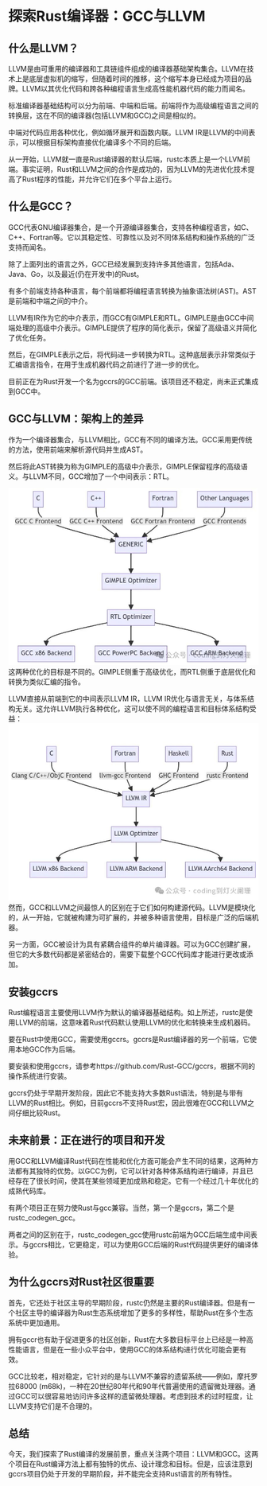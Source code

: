 # 探索Rust编译器：GCC与LLVM

## 什么是LLVM？

LLVM是由可重用的编译器和工具链组件组成的编译器基础架构集合。LLVM在技术上是底层虚拟机的缩写，但随着时间的推移，这个缩写本身已经成为项目的品牌。LLVM以其优化代码和跨各种编程语言生成高性能机器代码的能力而闻名。

标准编译器基础结构可以分为前端、中端和后端。前端将作为高级编程语言之间的转换层，这在不同的编译器(包括LLVM和GCC)之间是相似的。

中端对代码应用各种优化，例如循环展开和函数内联。LLVM IR是LLVM的中间表示，可以根据目标架构直接优化编译多个不同的后端。

从一开始，LLVM就一直是Rust编译器的默认后端，rustc本质上是一个LLVM前端。事实证明，Rust和LLVM之间的合作是成功的，因为LLVM的先进优化技术提高了Rust程序的性能，并允许它们在多个平台上运行。

## 什么是GCC？

GCC代表GNU编译器集合，是一个开源编译器集合，支持各种编程语言，如C、C++、Fortran等。它以其稳定性、可靠性以及对不同体系结构和操作系统的广泛支持而闻名。

除了上面列出的语言之外，GCC已经发展到支持许多其他语言，包括Ada、Java、Go，以及最近(仍在开发中)的Rust。

有多个前端支持各种语言，每个前端都将编程语言转换为抽象语法树(AST)。AST是前端和中端之间的中介。

LLVM有IR作为它的中介表示，而GCC有GIMPLE和RTL。GIMPLE是由GCC中间端处理的高级中介表示。GIMPLE提供了程序的简化表示，保留了高级语义并简化了优化任务。

然后，在GIMPLE表示之后，将代码进一步转换为RTL。这种底层表示非常类似于汇编语言指令，在用于生成机器代码之前进行了进一步的优化。

目前正在为Rust开发一个名为gccrs的GCC前端。该项目还不稳定，尚未正式集成到GCC中。

## GCC与LLVM：架构上的差异

作为一个编译器集合，与LLVM相比，GCC有不同的编译方法。GCC采用更传统的方法，使用前端来解析源代码并生成AST。

然后将此AST转换为称为GIMPLE的高级中介表示，GIMPLE保留程序的高级语义。与LLVM不同，GCC增加了一个中间表示：RTL。

![](../learning/src/objInfo/assets/Pasted%20image%2020240220175054.png)
这两种优化的目标是不同的。GIMPLE侧重于高级优化，而RTL侧重于底层优化和转换为类似汇编的指令。

LLVM直接从前端到它的中间表示LLVM IR，LLVM IR优化与语言无关，与体系结构无关。这允许LLVM执行各种优化，这可以使不同的编程语言和目标体系结构受益：
![](../learning/src/objInfo/assets/Pasted%20image%2020240220175109.png)
然而，GCC和LLVM之间最惊人的区别在于它们如何构建源代码。LLVM是模块化的，从一开始，它就被构建为可扩展的，并被多种语言使用，目标是广泛的后端机器。

另一方面，GCC被设计为具有紧耦合组件的单片编译器。可以为GCC创建扩展，但它的大多数代码都是紧密结合的，需要下载整个GCC代码库才能进行更改或添加。

## 安装gccrs

Rust编程语言主要使用LLVM作为默认的编译器基础结构。如上所述，rustc是使用LLVM的前端，这意味着Rust代码默认使用LLVM的优化和转换来生成机器码。

要在Rust中使用GCC，需要使用gccrs。gccrs是Rust编译器的另一个前端，它使用本地GCC作为后端。

要安装和使用gccrs，请参考https://github.com/Rust-GCC/gccrs，根据不同的操作系统进行安装。

gccrs仍处于早期开发阶段，因此它不能支持大多数Rust语法，特别是与带有LLVM的Rust相比。例如，目前gccrs不支持Rust宏，因此很难在GCC和LLVM之间仔细比较Rust。

## 未来前景：正在进行的项目和开发

用GCC和LLVM编译Rust代码在性能和优化方面可能会产生不同的结果，这两种方法都有其独特的优势。以GCC为例，它可以针对各种体系结构进行编译，并且已经存在了很长时间，使其在某些领域更加成熟和稳定。它有一个经过几十年优化的成熟代码库。

有两个项目正在努力使Rust与gcc兼容。当然，第一个是gccrs，第二个是rustc_codegen_gcc。

两者之间的区别在于，rustc_codegen_gcc使用rustc前端为GCC后端生成中间表示。与gccrs相比，它更稳定，可以为使用GCC后端的Rust代码提供更好的编译体验。

## 为什么gccrs对Rust社区很重要

首先，它还处于社区主导的早期阶段，rustc仍然是主要的Rust编译器。但是有一个社区主导的编译器为Rust生态系统增加了更多的多样性，帮助Rust在多个生态系统中更加通用。

拥有gccr也有助于促进更多的社区创新，Rust在大多数目标平台上已经是一种高性能语言，但是在一些小众平台中，使用GCC的体系结构进行优化可能会更有效。

GCC比较老，相对稳定，它针对的是与LLVM不兼容的遗留系统——例如，摩托罗拉68000 (m68k)，一种在20世纪80年代和90年代普遍使用的遗留微处理器。通过GCC可以很容易地访问许多这样的遗留微处理器。考虑到技术的过时程度，让LLVM支持它们是不合理的。

## 总结

今天，我们探索了Rust编译的发展前景，重点关注两个项目：LLVM和GCC。这两个项目在Rust编译方法上都有独特的优点、设计理念和目标。但是，应该注意到gccrs项目仍处于开发的早期阶段，并不能完全支持Rust语言的所有特性。


